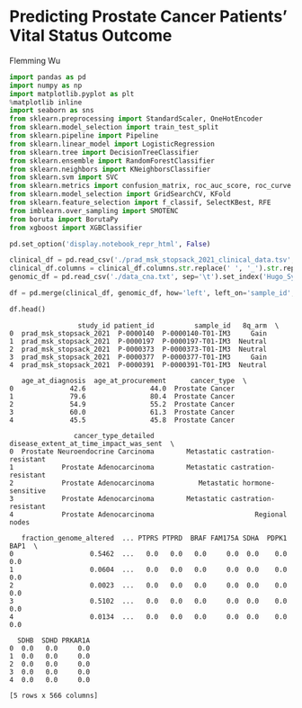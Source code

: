 # Predicting Prostate Cancer Patients’ Vital Status Outcome
Flemming Wu

``` python
import pandas as pd
import numpy as np
import matplotlib.pyplot as plt
%matplotlib inline
import seaborn as sns
from sklearn.preprocessing import StandardScaler, OneHotEncoder
from sklearn.model_selection import train_test_split
from sklearn.pipeline import Pipeline
from sklearn.linear_model import LogisticRegression
from sklearn.tree import DecisionTreeClassifier
from sklearn.ensemble import RandomForestClassifier
from sklearn.neighbors import KNeighborsClassifier
from sklearn.svm import SVC
from sklearn.metrics import confusion_matrix, roc_auc_score, roc_curve
from sklearn.model_selection import GridSearchCV, KFold
from sklearn.feature_selection import f_classif, SelectKBest, RFE
from imblearn.over_sampling import SMOTENC
from boruta import BorutaPy
from xgboost import XGBClassifier
```

``` python
pd.set_option('display.notebook_repr_html', False)
```

``` python
clinical_df = pd.read_csv('./prad_msk_stopsack_2021_clinical_data.tsv', sep='\t')
clinical_df.columns = clinical_df.columns.str.replace(' ', '_').str.replace('\'', '').str.lower()
genomic_df = pd.read_csv('./data_cna.txt', sep='\t').set_index('Hugo_Symbol').T.reset_index()

df = pd.merge(clinical_df, genomic_df, how='left', left_on='sample_id', right_on='index').drop(columns=['index'])
```

``` python
df.head()
```

                     study_id patient_id          sample_id   8q_arm  \
    0  prad_msk_stopsack_2021  P-0000140  P-0000140-T01-IM3     Gain   
    1  prad_msk_stopsack_2021  P-0000197  P-0000197-T01-IM3  Neutral   
    2  prad_msk_stopsack_2021  P-0000373  P-0000373-T01-IM3  Neutral   
    3  prad_msk_stopsack_2021  P-0000377  P-0000377-T01-IM3     Gain   
    4  prad_msk_stopsack_2021  P-0000391  P-0000391-T01-IM3  Neutral   

       age_at_diagnosis  age_at_procurement      cancer_type  \
    0              42.6                44.0  Prostate Cancer   
    1              79.6                80.4  Prostate Cancer   
    2              54.9                55.2  Prostate Cancer   
    3              60.0                61.3  Prostate Cancer   
    4              45.5                45.8  Prostate Cancer   

                    cancer_type_detailed disease_extent_at_time_impact_was_sent  \
    0  Prostate Neuroendocrine Carcinoma        Metastatic castration-resistant   
    1            Prostate Adenocarcinoma        Metastatic castration-resistant   
    2            Prostate Adenocarcinoma           Metastatic hormone-sensitive   
    3            Prostate Adenocarcinoma        Metastatic castration-resistant   
    4            Prostate Adenocarcinoma                         Regional nodes   

       fraction_genome_altered  ... PTPRS PTPRD  BRAF FAM175A SDHA  PDPK1 BAP1  \
    0                   0.5462  ...   0.0   0.0   0.0     0.0  0.0    0.0  0.0   
    1                   0.0604  ...   0.0   0.0   0.0     0.0  0.0    0.0  0.0   
    2                   0.0023  ...   0.0   0.0   0.0     0.0  0.0    0.0  0.0   
    3                   0.5102  ...   0.0   0.0   0.0     0.0  0.0    0.0  0.0   
    4                   0.0134  ...   0.0   0.0   0.0     0.0  0.0    0.0  0.0   

      SDHB  SDHD PRKAR1A  
    0  0.0   0.0     0.0  
    1  0.0   0.0     0.0  
    2  0.0   0.0     0.0  
    3  0.0   0.0     0.0  
    4  0.0   0.0     0.0  

    [5 rows x 566 columns]
